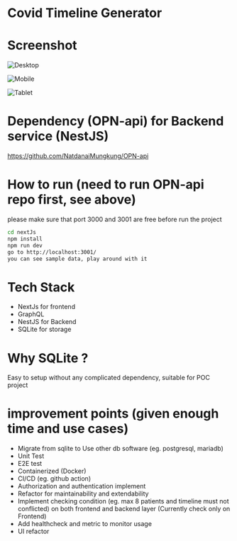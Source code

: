 # Covid Timeline Generator

# Screenshot
![Desktop](https://imgur.com/GOnNjp5.png)

![Mobile](https://imgur.com/0FQppeR.png)

![Tablet](https://imgur.com/bexh4Yg.png)

# Dependency (OPN-api) for Backend service (NestJS)
https://github.com/NatdanaiMungkung/OPN-api

# How to run (need to run OPN-api repo first, see above)
please make sure that port 3000 and 3001 are free before run the project
```bash
cd nextJs
npm install
npm run dev
go to http://localhost:3001/
you can see sample data, play around with it
```

# Tech Stack
* NextJs for frontend
* GraphQL
* NestJS for Backend
* SQLite for storage

# Why SQLite ?
Easy to setup without any complicated dependency, suitable for POC project

# improvement points (given enough time and use cases)
* Migrate from sqlite to Use other db software (eg. postgresql, mariadb)
* Unit Test
* E2E test
* Containerized (Docker)
* CI/CD (eg. github action)
* Authorization and authentication implement
* Refactor for maintainability and extendability
* Implement checking condition (eg. max 8 patients and timeline must not conflicted) on both frontend and backend layer (Currently check only on Frontend)
* Add healthcheck and metric to monitor usage
* UI refactor
